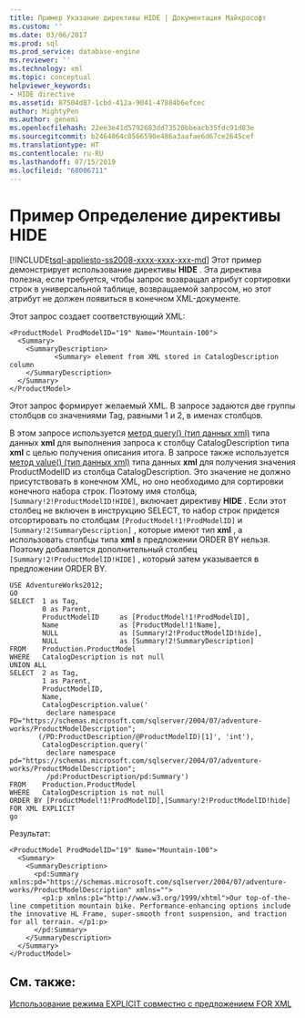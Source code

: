 ```yaml
---
title: Пример Указание директивы HIDE | Документация Майкрософт
ms.custom: ''
ms.date: 03/06/2017
ms.prod: sql
ms.prod_service: database-engine
ms.reviewer: ''
ms.technology: xml
ms.topic: conceptual
helpviewer_keywords:
- HIDE directive
ms.assetid: 87504d87-1cbd-412a-9041-47884b6efcec
author: MightyPen
ms.author: genemi
ms.openlocfilehash: 22ee3e41d5792683dd73520bbeacb35fdc91d83e
ms.sourcegitcommit: b2464064c0566590e486a3aafae6d67ce2645cef
ms.translationtype: HT
ms.contentlocale: ru-RU
ms.lasthandoff: 07/15/2019
ms.locfileid: "68006711"
---
```

# <a name="example-specifying-the-hide-directive"></a>Пример Определение директивы HIDE
[!INCLUDE[tsql-appliesto-ss2008-xxxx-xxxx-xxx-md](../../includes/tsql-appliesto-ss2008-xxxx-xxxx-xxx-md.md)]
  Этот пример демонстрирует использование директивы **HIDE** . Эта директива полезна, если требуется, чтобы запрос возвращал атрибут сортировки строк в универсальной таблице, возвращаемой запросом, но этот атрибут не должен появиться в конечном XML-документе.  
  
 Этот запрос создает соответствующий XML:  
  
```  
<ProductModel ProdModelID="19" Name="Mountain-100">  
  <Summary>  
    <SummaryDescription>  
           <Summary> element from XML stored in CatalogDescription column  
    </SummaryDescription>  
  </Summary>  
</ProductModel>  
```  
  
 Этот запрос формирует желаемый XML. В запросе задаются две группы столбцов со значениями Tag, равными 1 и 2, в именах столбцов.  
  
 В этом запросе используется [метод query() (тип данных xml)](../../t-sql/xml/query-method-xml-data-type.md) типа данных **xml** для выполнения запроса к столбцу CatalogDescription типа **xml** с целью получения описания итога. В запросе также используется [метод value() (тип данных xml)](../../t-sql/xml/value-method-xml-data-type.md) типа данных **xml** для получения значения ProductModelID из столбца CatalogDescription. Это значение не должно присутствовать в конечном XML, но оно необходимо для сортировки конечного набора строк. Поэтому имя столбца, `[Summary!2!ProductModelID!HIDE]`, включает директиву **HIDE** . Если этот столбец не включен в инструкцию SELECT, то набор строк придется отсортировать по столбцам `[ProductModel!1!ProdModelID]` и `[Summary!2!SummaryDescription]` , которые имеют тип **xml** , а использовать столбцы типа **xml** в предложении ORDER BY нельзя. Поэтому добавляется дополнительный столбец `[Summary!2!ProductModelID!HIDE]` , который затем указывается в предложении ORDER BY.  
  
```  
USE AdventureWorks2012;  
GO  
SELECT  1 as Tag,  
        0 as Parent,  
        ProductModelID     as [ProductModel!1!ProdModelID],  
        Name               as [ProductModel!1!Name],  
        NULL               as [Summary!2!ProductModelID!hide],  
        NULL               as [Summary!2!SummaryDescription]  
FROM    Production.ProductModel  
WHERE   CatalogDescription is not null  
UNION ALL  
SELECT  2 as Tag,  
        1 as Parent,  
        ProductModelID,  
        Name,  
        CatalogDescription.value('  
         declare namespace PD="https://schemas.microsoft.com/sqlserver/2004/07/adventure-works/ProductModelDescription";  
       (/PD:ProductDescription/@ProductModelID)[1]', 'int'),  
        CatalogDescription.query('  
         declare namespace pd="https://schemas.microsoft.com/sqlserver/2004/07/adventure-works/ProductModelDescription";  
         /pd:ProductDescription/pd:Summary')  
FROM    Production.ProductModel  
WHERE   CatalogDescription is not null  
ORDER BY [ProductModel!1!ProdModelID],[Summary!2!ProductModelID!hide]  
FOR XML EXPLICIT  
go  
```  
  
 Результат:  
  
```  
<ProductModel ProdModelID="19" Name="Mountain-100">  
  <Summary>  
    <SummaryDescription>  
      <pd:Summary xmlns:pd="https://schemas.microsoft.com/sqlserver/2004/07/adventure-works/ProductModelDescription" xmlns="">  
        <p1:p xmlns:p1="http://www.w3.org/1999/xhtml">Our top-of-the-line competition mountain bike. Performance-enhancing options include the innovative HL Frame, super-smooth front suspension, and traction for all terrain. </p1:p>  
      </pd:Summary>  
    </SummaryDescription>  
  </Summary>  
</ProductModel>  
```  
  
## <a name="see-also"></a>См. также:  
 [Использование режима EXPLICIT совместно с предложением FOR XML](../../relational-databases/xml/use-explicit-mode-with-for-xml.md)  
  
  
